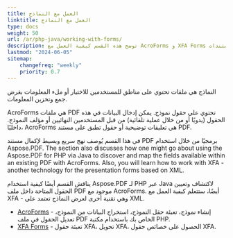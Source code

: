 ```yaml
---
title: العمل مع النماذج
linktitle: العمل مع النماذج
type: docs
weight: 50
url: /ar/php-java/working-with-forms/
description: توضح هذه القسم كيفية العمل مع AcroForms و XFA Forms في مستندات PDF الخاصة بك باستخدام Aspose.PDF لـ PHP.
lastmod: "2024-06-05"
sitemap:
    changefreq: "weekly"
    priority: 0.7
---
```


النماذج هي ملفات تحتوي على مناطق للمستخدمين للاختيار أو ملء المعلومات بغرض جمع وتخزين المعلومات.

AcroForms هي ملفات PDF تحتوي على حقول نموذج. يمكن إدخال البيانات في هذه الحقول (يدويًا أو من خلال عملية تلقائية) من قبل المستخدمين النهائيين أو مؤلف النموذج. داخليًا، AcroForms هي تعليقات توضيحية أو حقول تطبق على مستند PDF.

في هذا القسم يُوصف نهج سريع وبسيط لإكمال مستند PDF برمجيًا من خلال استخدام Aspose.PDF.
 The section also discusses how one might go about using the Aspose.PDF for PHP via Java to discover and map the fields available within an existing PDF with AcroForms. Also, you will learn how to work with XFA - another technology for the presentation forms based on XML.

يناقش القسم أيضًا كيفية استخدام Aspose.PDF لـ PHP عبر Java لاكتشاف وتعيين الحقول المتاحة داخل ملف PDF موجود مع AcroForms. أيضًا، ستتعلم كيفية العمل مع XFA - وهي تقنية أخرى لعرض النماذج تعتمد على XML.

- [AcroForms](/pdf/ar/php-java/acroforms/) - إنشاء نموذج، تعبئة حقل النموذج، استخراج البيانات من النموذج، تعديل الحقول في ملف PDF الخاص بك باستخدام مكتبة PHP.
- [XFA Forms](/pdf/ar/php-java/xfa-forms/) - تعبئة حقول XFA، تحويل XFA، الحصول على خصائص حقول XFA.